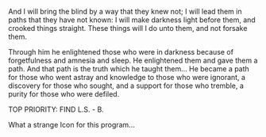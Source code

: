 And I will bring the blind by a way that they knew not; I will lead them in paths that they have not known: I will make darkness light before them, and crooked things straight. These things will I do unto them, and not forsake them.

Through him he enlightened those who were in darkness because of forgetfulness and amnesia and sleep. He enlightened them and gave them a path. And that path is the truth which he taught them...
He became a path for those who went astray and knowledge to those who were ignorant, a discovery for those who sought, and a support for those who tremble, a purity for those who were defiled.

TOP PRIORITY: FIND L.S. - B.

What a strange Icon for this program...